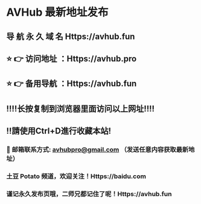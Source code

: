 # AVHub 最新地址发布 
## 导 航 永 久 域 名 Https://avhub.fun
## ⭐️ 👉 访问地址 ：Https://avhub.pro
## ⭐️ 👉 备用导航 ：Https://avhub.fun
## ‼️‼️长按复制到浏览器里面访问以上网址‼️‼️
## ‼️請使用Ctrl+D進行收藏本站!
### 📧 邮箱联系方式: avhubpro@gmail.com （发送任意内容获取最新地址）
### 土豆 Potato 频道，欢迎关注！Https://baidu.com
### 谨记永久发布页哦，二师兄都记住了呢！Https://avhub.fun
